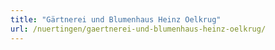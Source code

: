 ```yaml
---
title: "Gärtnerei und Blumenhaus Heinz Oelkrug"
url: /nuertingen/gaertnerei-und-blumenhaus-heinz-oelkrug/
---
```

